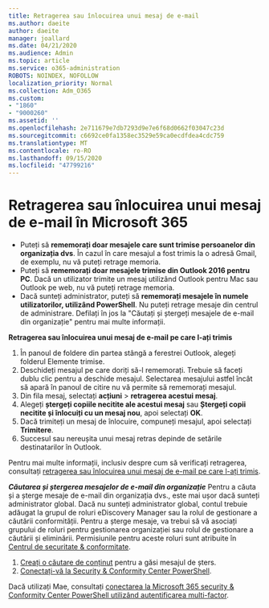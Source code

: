 ```yaml
---
title: Retragerea sau înlocuirea unui mesaj de e-mail
ms.author: daeite
author: daeite
manager: joallard
ms.date: 04/21/2020
ms.audience: Admin
ms.topic: article
ms.service: o365-administration
ROBOTS: NOINDEX, NOFOLLOW
localization_priority: Normal
ms.collection: Adm_O365
ms.custom:
- "1860"
- "9000260"
ms.assetid: ''
ms.openlocfilehash: 2e711679e7db7293d9e7e6f68d0662f03047c23d
ms.sourcegitcommit: c6692ce0fa1358ec3529e59ca0ecdfdea4cdc759
ms.translationtype: MT
ms.contentlocale: ro-RO
ms.lasthandoff: 09/15/2020
ms.locfileid: "47799216"
---
```

# <a name="recall-or-replace-an-email-message-in-microsoft-365"></a>Retragerea sau înlocuirea unui mesaj de e-mail în Microsoft 365

- Puteți să **rememorați doar mesajele care sunt trimise persoanelor din organizația dvs**. În cazul în care mesajul a fost trimis la o adresă Gmail, de exemplu, nu vă puteți retrage memoria.
- Puteți să **rememorați doar mesajele trimise din Outlook 2016 pentru PC**. Dacă un utilizator trimite un mesaj utilizând Outlook pentru Mac sau Outlook pe web, nu vă puteți retrage memoria.
- Dacă sunteți administrator, puteți să **rememorați mesajele în numele utilizatorilor, utilizând PowerShell**. Nu puteți retrage mesaje din centrul de administrare. Defilați în jos la "Căutați și ștergeți mesajele de e-mail din organizație" pentru mai multe informații.

**Retragerea sau înlocuirea unui mesaj de e-mail pe care l-ați trimis**

1. În panoul de foldere din partea stângă a ferestrei Outlook, alegeți folderul Elemente trimise.
2. Deschideți mesajul pe care doriți să-l rememorați. Trebuie să faceți dublu clic pentru a deschide mesajul. Selectarea mesajului astfel încât să apară în panoul de citire nu vă permite să rememorați mesajul.
3. Din fila mesaj, selectați **acțiuni**  >  **retragerea acestui mesaj**.
4. Alegeți **ștergeți copiile necitite ale acestui mesaj** sau **Ștergeți copii necitite și înlocuiți cu un mesaj nou**, apoi selectați **OK**.
5. Dacă trimiteți un mesaj de înlocuire, compuneți mesajul, apoi selectați **Trimitere**.
6. Succesul sau nereușita unui mesaj retras depinde de setările destinatarilor în Outlook.

Pentru mai multe informații, inclusiv despre cum să verificați retragerea, consultați [retragerea sau înlocuirea unui mesaj de e-mail pe care l-ați trimis](https://support.office.com/article/35027f88-d655-4554-b4f8-6c0729a723a0).

***Căutarea și ștergerea mesajelor de e-mail din organizație*** Pentru a căuta și a șterge mesaje de e-mail din organizația dvs., este mai ușor dacă sunteți administrator global. Dacă nu sunteți administrator global, contul trebuie adăugat la grupul de roluri eDiscovery Manager sau la rolul de gestionare a căutării conformității. Pentru a șterge mesaje, va trebui să vă asociați grupului de roluri pentru gestionarea organizației sau rolul de gestionare a căutării și eliminării. Permisiunile pentru aceste roluri sunt atribuite în [Centrul de securitate & conformitate](https://protection.office.com/).

1. [Creați o căutare de conținut](https://docs.microsoft.com/microsoft-365/compliance/content-search) pentru a găsi mesajul de șters.
2. [Conectați-vă la Security & Conformity Center PowerShell](https://docs.microsoft.com/powershell/exchange/office-365-scc/connect-to-scc-powershell/connect-to-scc-powershell?view=exchange-ps). 

Dacă utilizați Mae, consultați [conectarea la Microsoft 365 security & Conformity Center PowerShell utilizând autentificarea multi-factor](https://docs.microsoft.com/powershell/exchange/office-365-scc/connect-to-scc-powershell/mfa-connect-to-scc-powershell?view=exchange-ps). 
